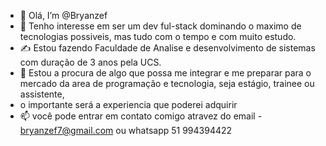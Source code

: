 - 👋 Olá, I’m @Bryanzef
- 🤖 Tenho interesse em ser um dev ful-stack dominando o maximo de tecnologias possiveis, mas tudo com o tempo e com muito estudo.
- ✍️ Estou fazendo Faculdade de Analise e desenvolvimento de sistemas com duração de 3 anos pela UCS.
-  👀 Estou a procura de algo que possa me integrar e me preparar para o mercado da area de programação e tecnologia, seja estágio, trainee ou assistente,
-  o importante será a experiencia que poderei adquirir
- 📫 você pode entrar em contato comigo atravez do email - bryanzef7@gmail.com ou whatsapp 51 994394422

<!---
Bryanzef/Bryanzef is a ✨ special ✨ repository because its `README.md` (this file) appears on your GitHub profile.
You can click the Preview link to take a look at your changes.
--->
